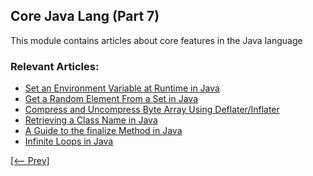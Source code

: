 ## Core Java Lang (Part 7)

This module contains articles about core features in the Java language

### Relevant Articles:

- [Set an Environment Variable at Runtime in Java](https://www.baeldung.com/java-set-environment-variable-runtime)
- [Get a Random Element From a Set in Java](https://www.baeldung.com/java-set-draw-sample)
- [Compress and Uncompress Byte Array Using Deflater/Inflater](https://www.baeldung.com/java-compress-uncompress-byte-array)
- [Retrieving a Class Name in Java](https://www.baeldung.com/java-class-name)
- [A Guide to the finalize Method in Java](https://www.baeldung.com/java-finalize)
- [Infinite Loops in Java](https://www.baeldung.com/infinite-loops-java)

[[<-- Prev]](/core-java-modules/core-java-lang-6)
